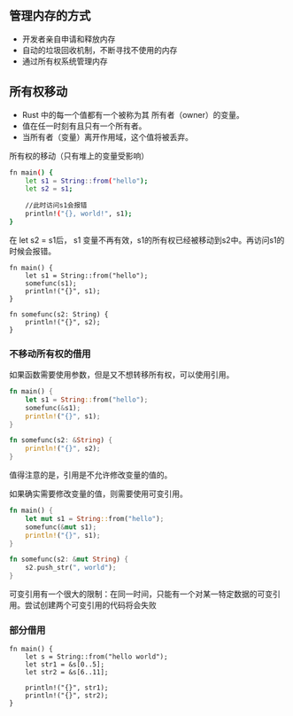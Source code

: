 ## 管理内存的方式
- 开发者亲自申请和释放内存
- 自动的垃圾回收机制，不断寻找不使用的内存
- 通过所有权系统管理内存

## 所有权移动

- Rust 中的每一个值都有一个被称为其 所有者（owner）的变量。
- 值在任一时刻有且只有一个所有者。
- 当所有者（变量）离开作用域，这个值将被丢弃。

所有权的移动（只有堆上的变量受影响）
```sh
fn main() {
    let s1 = String::from("hello");
    let s2 = s1;
    
    //此时访问s1会报错
    println!("{}, world!", s1);
}
```
在 let s2 = s1后， s1 变量不再有效，s1的所有权已经被移动到s2中。再访问s1的时候会报错。


```shell
fn main() {
    let s1 = String::from("hello");
    somefunc(s1);
    println!("{}", s1);
}

fn somefunc(s2: String) { 
    println!("{}", s2);
}
```

### 不移动所有权的借用
如果函数需要使用参数，但是又不想转移所有权，可以使用引用。
```rust
fn main() {
    let s1 = String::from("hello");
    somefunc(&s1);
    println!("{}", s1);
}

fn somefunc(s2: &String) { 
    println!("{}", s2);
}
```

值得注意的是，引用是不允许修改变量的值的。 

如果确实需要修改变量的值，则需要使用可变引用。
```rust
fn main() {
    let mut s1 = String::from("hello");
    somefunc(&mut s1);
    println!("{}", s1);
}

fn somefunc(s2: &mut String) { 
    s2.push_str(", world");
}
```
可变引用有一个很大的限制：在同一时间，只能有一个对某一特定数据的可变引用。尝试创建两个可变引用的代码将会失败

### 部分借用

```shell
fn main() {
    let s = String::from("hello world");
    let str1 = &s[0..5];
    let str2 = &s[6..11];

    println!("{}", str1);
    println!("{}", str2);
}
```


